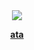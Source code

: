 <div align=center>
<img src="https://files.catbox.moe/1305pz.jpg">
  
**[ata](https://splittingatoms.atabook.org/)**
